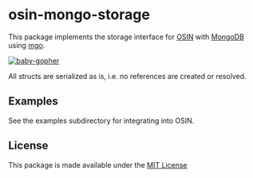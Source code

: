osin-mongo-storage
==================

This package implements the storage interface for [OSIN](https://github.com/RangelReale/osin) with [MongoDB](http://www.mongodb.org/) using [mgo](http://labix.org/mgo).

[![baby-gopher](https://raw2.github.com/drnic/babygopher-site/gh-pages/images/babygopher-badge.png)](http://www.babygopher.org)

All structs are serialized as is, i.e. no references are created or resolved.

Examples
--------

See the examples subdirectory for integrating into OSIN.


License
-------
This package is made available under the [MIT License](http://github.com/martint17r/osin-mongo-storage/LICENSE)